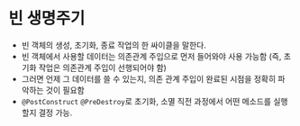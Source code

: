 # 빈 생명주기
+ 빈 객체의 생성, 초기화, 종료 작업의 한 싸이클을 말한다.
+ 빈 객체에서 사용할 데이터는 의존관계 주입으로 먼저 들어와야 사용 가능함 (즉, 초기화 작업은 의존관계 주입이 선행되어야 함)
+ 그러면 언제 그 데이터를 쓸 수 있는지, 의존 관계 주입이 완료된 시점을 정확히 파악하는 것이 필요함
+ `@PostConstruct` `@PreDestroy`로 초기화, 소멸 직전 과정에서 어떤 메소드를 실행할지 결정 가능.

